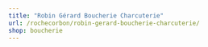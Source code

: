 ```yaml
---
title: "Robin Gérard Boucherie Charcuterie"
url: /rochecorbon/robin-gerard-boucherie-charcuterie/
shop: boucherie
---
```

